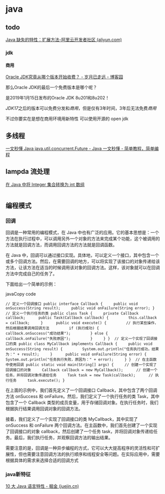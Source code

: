 # java

todo
-

[Java 缺失的特性：扩展方法-阿里云开发者社区 (aliyun.com)](https://developer.aliyun.com/article/1135549)

### jdk

#### 商用

[Oracle JDK究竟从哪个版本开始收费？ - 岁月已走远 - 博客园](https://www.cnblogs.com/xuruiming/p/12881503.html)

那么Oracle JDK的最后一个免费版本是哪个呢？

是2019年1月15日发布的Oracle JDK 8u201和8u202！

*JDK17*之后的版本可以免费分发和*商用*，但是仅有3年时间，3年后无法免费*商用*

不过你要实在是想在商用环境用新特性 可以使用开源的 open jdk

## 多线程

[一文秒懂 Java java.util.concurrent.Future - Java 一文秒懂 - 简单教程，简单编程](https://www.twle.cn/c/yufei/javatm/javatm-basic-future.html)

## lampda 流处理

[在 Java 中将 Integer 集合转换为 int 数组](https://www.techiedelight.com/zh/convert-set-of-integer-to-array-of-int-in-java/)

```java

```

## 编程模式

### 回调

回调是一种常用的编程模式，在 Java 中也有广泛的应用。它的基本思想是：一个方法在执行过程中，可以调用另外一个对象的方法来完成某个功能，这个被调用的方法就是回调方法，而调用回调方法的方法就是回调函数。

在 Java 中，回调可以通过接口实现。具体地，可以定义一个接口，其中包含一个或多个回调方法。然后，在需要回调的地方，可以将实现了该接口的对象传递给该方法，让该方法在适当的时候调用该对象的回调方法。这样，该对象就可以在回调方法中完成自己的任务了。

下面给出一个简单的示例：

javaCopy code

`// 定义一个回调接口 public interface Callback {     public void onSuccess(String result);     public void onFailure(String error); }  // 定义一个执行任务的类 public class Task {     private Callback callback;      public Task(Callback callback) {         this.callback = callback;     }      public void execute() {         // 执行某些操作，然后根据结果调用回调方法         if (执行成功) {             callback.onSuccess("成功结果");         } else {             callback.onFailure("失败原因");         }     } }  // 定义一个实现了回调接口的类 public class MyCallback implements Callback {     public void onSuccess(String result) {         System.out.println("任务执行成功，结果为：" + result);     }      public void onFailure(String error) {         System.out.println("任务执行失败，原因为：" + error);     } }  // 在主函数中使用回调 public static void main(String[] args) {     // 创建一个实现了回调接口的对象     Callback callback = new MyCallback();      // 创建一个任务，并将回调对象传递给任务     Task task = new Task(callback);      // 执行任务     task.execute(); }`

在上面的示例中，我们首先定义了一个回调接口 Callback，其中包含了两个回调方法 onSuccess 和 onFailure。然后，我们定义了一个执行任务的类 Task，其中包含了一个 Callback 类型的成员变量，用于存储回调对象。在执行任务时，我们根据执行结果调用回调对象的回调方法。

接着，我们定义了一个实现了回调接口的类 MyCallback，其中实现了 onSuccess 和 onFailure 两个回调方法。在主函数中，我们首先创建了一个实现了回调接口的对象 callback，然后创建了一个任务 task，并将回调对象传递给任务。最后，我们执行任务，并观察回调方法的输出结果。

需要注意的是，回调是一种异步编程的方式，它可以大大提高程序的灵活性和可扩展性，但也需要注意回调方法的执行顺序和线程安全等问题。在实际应用中，需要根据具体的需求来选择合适的回调方式



### java新特征

[10 大 Java 语言特性 - 掘金 (juejin.cn)](https://juejin.cn/post/7140097107000000520#heading-8)
